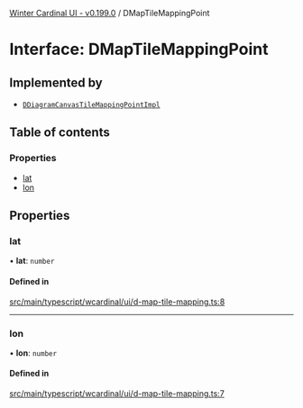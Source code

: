 [Winter Cardinal UI - v0.199.0](../index.md) / DMapTileMappingPoint

# Interface: DMapTileMappingPoint

## Implemented by

- [`DDiagramCanvasTileMappingPointImpl`](../classes/DDiagramCanvasTileMappingPointImpl.md)

## Table of contents

### Properties

- [lat](DMapTileMappingPoint.md#lat)
- [lon](DMapTileMappingPoint.md#lon)

## Properties

### lat

• **lat**: `number`

#### Defined in

[src/main/typescript/wcardinal/ui/d-map-tile-mapping.ts:8](https://github.com/winter-cardinal/winter-cardinal-ui/blob/v0.199.0/src/main/typescript/wcardinal/ui/d-map-tile-mapping.ts#L8)

___

### lon

• **lon**: `number`

#### Defined in

[src/main/typescript/wcardinal/ui/d-map-tile-mapping.ts:7](https://github.com/winter-cardinal/winter-cardinal-ui/blob/v0.199.0/src/main/typescript/wcardinal/ui/d-map-tile-mapping.ts#L7)
